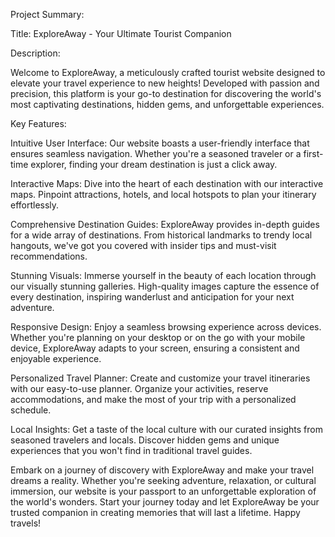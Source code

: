 Project Summary:

Title: ExploreAway - Your Ultimate Tourist Companion

Description:

Welcome to ExploreAway, a meticulously crafted tourist website designed to elevate your travel experience to new heights! Developed with passion and precision, this platform is your go-to destination for discovering the world's most captivating destinations, hidden gems, and unforgettable experiences.

Key Features:

Intuitive User Interface: Our website boasts a user-friendly interface that ensures seamless navigation. Whether you're a seasoned traveler or a first-time explorer, finding your dream destination is just a click away.

Interactive Maps: Dive into the heart of each destination with our interactive maps. Pinpoint attractions, hotels, and local hotspots to plan your itinerary effortlessly.

Comprehensive Destination Guides: ExploreAway provides in-depth guides for a wide array of destinations. From historical landmarks to trendy local hangouts, we've got you covered with insider tips and must-visit recommendations.

Stunning Visuals: Immerse yourself in the beauty of each location through our visually stunning galleries. High-quality images capture the essence of every destination, inspiring wanderlust and anticipation for your next adventure.

Responsive Design: Enjoy a seamless browsing experience across devices. Whether you're planning on your desktop or on the go with your mobile device, ExploreAway adapts to your screen, ensuring a consistent and enjoyable experience.

Personalized Travel Planner: Create and customize your travel itineraries with our easy-to-use planner. Organize your activities, reserve accommodations, and make the most of your trip with a personalized schedule.

Local Insights: Get a taste of the local culture with our curated insights from seasoned travelers and locals. Discover hidden gems and unique experiences that you won't find in traditional travel guides.

Embark on a journey of discovery with ExploreAway and make your travel dreams a reality. Whether you're seeking adventure, relaxation, or cultural immersion, our website is your passport to an unforgettable exploration of the world's wonders. Start your journey today and let ExploreAway be your trusted companion in creating memories that will last a lifetime. Happy travels!
